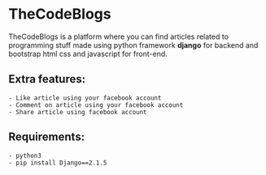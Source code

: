 # TheCodeBlogs
TheCodeBlogs is a platform where you can find articles related to programming stuff made using python framework **django**
for backend and bootstrap html css and javascript for front-end.
## Extra features:
  ```
  - Like article using your facebook account
  - Comment on article using your facebook account
  - Share article using facebook account
  
  ```
## Requirements:
  ```
  - python3
  - pip install Django==2.1.5
  
  ```
